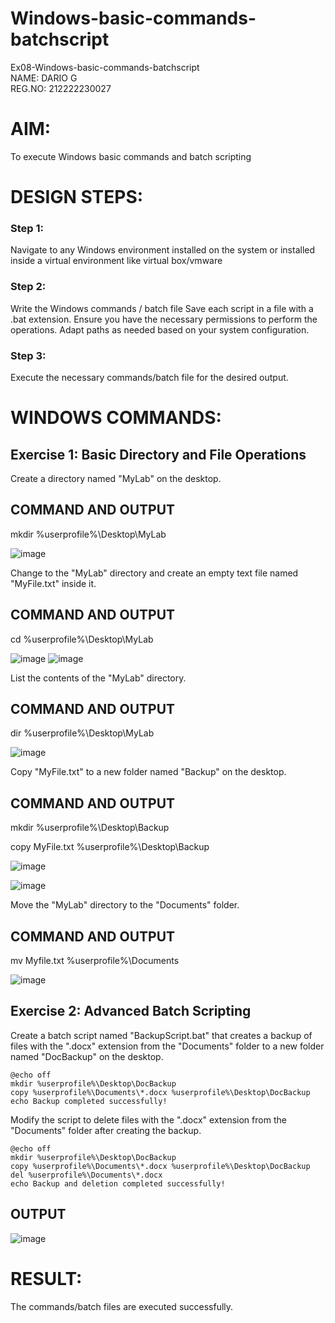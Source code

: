 # Windows-basic-commands-batchscript
Ex08-Windows-basic-commands-batchscript      
NAME: DARIO G    
REG.NO: 212222230027

# AIM:
To execute Windows basic commands and batch scripting

# DESIGN STEPS:

### Step 1:

Navigate to any Windows environment installed on the system or installed inside a virtual environment like virtual box/vmware 

### Step 2:

Write the Windows commands / batch file
Save each script in a file with a .bat extension.
Ensure you have the necessary permissions to perform the operations.
Adapt paths as needed based on your system configuration.
### Step 3:

Execute the necessary commands/batch file for the desired output. 




# WINDOWS COMMANDS:
## Exercise 1: Basic Directory and File Operations
Create a directory named "MyLab" on the desktop.


## COMMAND AND OUTPUT
mkdir %userprofile%\Desktop\MyLab

![image](https://github.com/23004513/Windows-basic-commands-batchscript/assets/138973069/1feba45d-0779-48f3-9e31-f5a0350f0a66)


Change to the "MyLab" directory and create an empty text file named "MyFile.txt" inside it.


## COMMAND AND OUTPUT
cd %userprofile%\Desktop\MyLab

![image](https://github.com/23004513/Windows-basic-commands-batchscript/assets/138973069/2f186507-dd16-4ff6-ba9d-726aa06afb18)
![image](https://github.com/23004513/Windows-basic-commands-batchscript/assets/138973069/7423c134-d5e4-4596-b6bc-ba9df42eb03d)


List the contents of the "MyLab" directory.


## COMMAND AND OUTPUT
dir %userprofile%\Desktop\MyLab

![image](https://github.com/23004513/Windows-basic-commands-batchscript/assets/138973069/7185c5be-7400-4896-b2a7-761467002990)


Copy "MyFile.txt" to a new folder named "Backup" on the desktop.

## COMMAND AND OUTPUT

mkdir %userprofile%\Desktop\Backup

copy MyFile.txt %userprofile%\Desktop\Backup

![image](https://github.com/23004513/Windows-basic-commands-batchscript/assets/138973069/1f984e02-cf25-41c7-9534-4ff073959a2a)

![image](https://github.com/23004513/Windows-basic-commands-batchscript/assets/138973069/1f6310cd-f10a-4e03-89ba-ff14f15a29cf)



Move the "MyLab" directory to the "Documents" folder.


## COMMAND AND OUTPUT
mv Myfile.txt %userprofile%\Documents

![image](https://github.com/23004513/Windows-basic-commands-batchscript/assets/138973069/a74e26cf-e31f-4372-bc5e-80c890174e37)




## Exercise 2: Advanced Batch Scripting
Create a batch script named "BackupScript.bat" that creates a backup of files with the ".docx" extension from the "Documents" folder to a new folder named "DocBackup" on the desktop.
```
@echo off
mkdir %userprofile%\Desktop\DocBackup
copy %userprofile%\Documents\*.docx %userprofile%\Desktop\DocBackup
echo Backup completed successfully!
```
Modify the script to delete files with the ".docx" extension from the "Documents" folder after creating the backup.
```
@echo off
mkdir %userprofile%\Desktop\DocBackup
copy %userprofile%\Documents\*.docx %userprofile%\Desktop\DocBackup
del %userprofile%\Documents\*.docx
echo Backup and deletion completed successfully!
```



## OUTPUT

![image](https://github.com/23004513/Windows-basic-commands-batchscript/assets/138973069/a8e01095-f652-4407-896d-272deb28d452)




# RESULT:
The commands/batch files are executed successfully.
